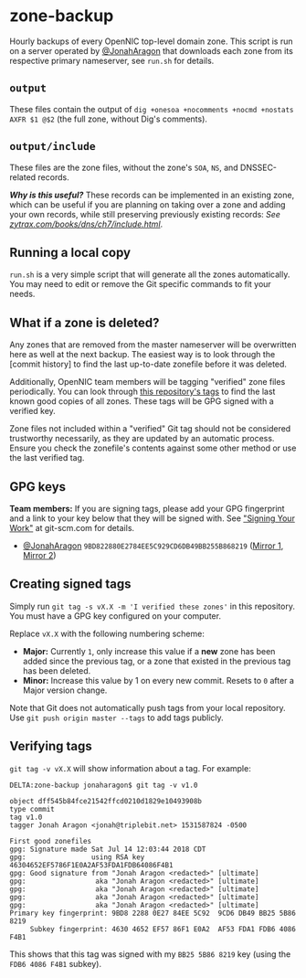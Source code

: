 # zone-backup

Hourly backups of every OpenNIC top-level domain zone. This script is run on a server operated by [@JonahAragon](https://github.com/JonahAragon) that downloads each zone from its respective primary nameserver, see `run.sh` for details.

## `output`

These files contain the output of `dig +onesoa +nocomments +nocmd +nostats AXFR $1 @$2` (the full zone, without Dig's comments).

## `output/include`

These files are the zone files, without the zone's `SOA`, `NS`, and DNSSEC-related records.

***Why is this useful?*** These records can be implemented in an existing zone, which can be useful if you are planning on taking over a zone and adding your own records, while still preserving previously existing records: *See [zytrax.com/books/dns/ch7/include.html](http://www.zytrax.com/books/dns/ch7/include.html)*.

## Running a local copy

`run.sh` is a very simple script that will generate all the zones automatically. You may need to edit or remove the Git specific commands to fit your needs.

## What if a zone is deleted?

Any zones that are removed from the master nameserver will be overwritten here as well at the next backup. The easiest way is to look through the [commit history] to find the last up-to-date zonefile before it was deleted.

Additionally, OpenNIC team members will be tagging "verified" zone files periodically. You can look through [this repository's tags](https://github.com/opennic/zone-backup/tags) to find the last known good copies of all zones. These tags will be GPG signed with a verified key.

Zone files not included within a "verified" Git tag should not be considered trustworthy necessarily, as they are updated by an automatic process. Ensure you check the zonefile's contents against some other method or use the last verified tag.

## GPG keys

**Team members:** If you are signing tags, please add your GPG fingerprint and a link to your key below that they will be signed with. See ["Signing Your Work"](https://git-scm.com/book/en/v2/Git-Tools-Signing-Your-Work) at git-scm.com for details.

- [@JonahAragon](https://github.com/JonahAragon) `9BD822880E2784EE5C929CD6DB49BB255B868219` ([Mirror 1](https://jda.mn/pgp/), [Mirror 2](https://keybase.io/jonaharagon/pgp_keys.asc?fingerprint=9bd822880e2784ee5c929cd6db49bb255b868219))

## Creating signed tags

Simply run `git tag -s vX.X -m 'I verified these zones'` in this repository. You must have a GPG key configured on your computer.

Replace `vX.X` with the following numbering scheme:

- **Major:** Currently `1`, only increase this value if a **new** zone has been added since the previous tag, or a zone that existed in the previous tag has been deleted.
- **Minor:** Increase this value by 1 on every new commit. Resets to `0` after a Major version change.

Note that Git does not automatically push tags from your local repository. Use `git push origin master --tags` to add tags publicly.

## Verifying tags

`git tag -v vX.X` will show information about a tag. For example:

```
DELTA:zone-backup jonaharagon$ git tag -v v1.0

object dff545b84fce21542ffcd0210d1829e10493908b
type commit
tag v1.0
tagger Jonah Aragon <jonah@triplebit.net> 1531587824 -0500

First good zonefiles
gpg: Signature made Sat Jul 14 12:03:44 2018 CDT
gpg:                using RSA key 46304652EF5786F1E0A2AF53FDA1FDB64086F4B1
gpg: Good signature from "Jonah Aragon <redacted>" [ultimate]
gpg:                 aka "Jonah Aragon <redacted>" [ultimate]
gpg:                 aka "Jonah Aragon <redacted>" [ultimate]
gpg:                 aka "Jonah Aragon <redacted>" [ultimate]
gpg:                 aka "Jonah Aragon <redacted>" [ultimate]
Primary key fingerprint: 9BD8 2288 0E27 84EE 5C92  9CD6 DB49 BB25 5B86 8219
     Subkey fingerprint: 4630 4652 EF57 86F1 E0A2  AF53 FDA1 FDB6 4086 F4B1
```

This shows that this tag was signed with my `BB25 5B86 8219` key (using the `FDB6 4086 F4B1` subkey).
